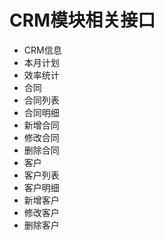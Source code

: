 # CRM模块相关接口
* CRM信息
 * 本月计划
 * 效率统计
* 合同
 * 合同列表
 * 合同明细
 * 新增合同
 * 修改合同
 * 删除合同
* 客户
 * 客户列表
 * 客户明细
 * 新增客户
 * 修改客户
 * 删除客户
